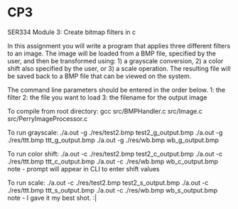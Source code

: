 # CP3
SER334 Module 3: Create bitmap filters in c


In this assignment you will write a program that applies three different filters 
to an image. The image will be loaded from a BMP file, specified by the user, 
and then be transformed using: 1) a grayscale conversion, 2) a color shift also 
specified by the user, or 3) a scale operation. The resulting file will be saved 
back to a BMP file that can be viewed on the system.

The command line parameters should be entered in the order below.
1: the filter 2: the file you want to load 3: the filename for the output image

To compile from root directory:
gcc src/BMPHandler.c src/Image.c src/PerryImageProcessor.c

To run grayscale:
./a.out -g ./res/test2.bmp test2_g_output.bmp
./a.out -g ./res/ttt.bmp ttt_g_output.bmp
./a.out -g ./res/wb.bmp wb_g_output.bmp

To run color shift:
./a.out -c ./res/test2.bmp test2_c_output.bmp
./a.out -c ./res/ttt.bmp ttt_c_output.bmp
./a.out -c ./res/wb.bmp wb_c_output.bmp
note - prompt will appear in CLI to enter shift values


To run scale:
./a.out -c ./res/test2.bmp test2_s_output.bmp
./a.out -c ./res/ttt.bmp ttt_s_output.bmp
./a.out -c ./res/wb.bmp wb_s_output.bmp
note - I gave it my best shot. :|